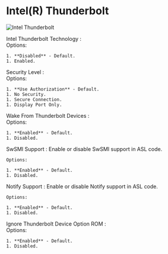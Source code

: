 # Intel(R) Thunderbolt

![Intel Thunderbolt](https://cdrt.github.io/mk_docs/ref/bios/settings/thinkcentre/img/tc_intel_r_thunderbolt.PNG)

Intel Thunderbolt Technology
:  
    Options:

    1. **Disabled** - Default.
    1. Enabled.

Security Level
:  
    Options:

    1. **Use Authorization** - Default.
    1. No Security.
    1. Secure Connection.
    1. Display Port Only.

Wake From Thunderbolt Devices
:  
    Options:

    1. **Enabled** - Default.
    1. Disabled.

SwSMI Support
:  Enable or disable SwSMI support in ASL code.

    Options:

    1. **Enabled** - Default.
    1. Disabled.

Notify Support
:  Enable or disable Notify support in ASL code.

    Options:

    1. **Enabled** - Default.
    1. Disabled.

Ignore Thunderbolt Device Option ROM
:  
    Options:

    1. **Enabled** - Default.
    1. Disabled.
